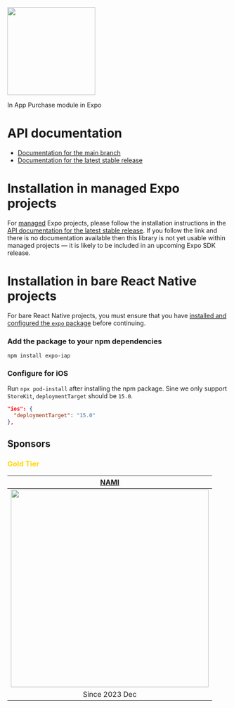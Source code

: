 <img src="https://github.com/user-attachments/assets/f51a4b1b-b257-47bf-afe7-5ef8692f0594" height="200"/>

In App Purchase module in Expo

# API documentation

- [Documentation for the main branch](https://github.com/expo/expo/blob/main/docs/pages/versions/unversioned/sdk/iap.md)
- [Documentation for the latest stable release](https://docs.expo.dev/versions/latest/sdk/iap/)

# Installation in managed Expo projects

For [managed](https://docs.expo.dev/archive/managed-vs-bare/) Expo projects, please follow the installation instructions in the [API documentation for the latest stable release](#api-documentation). If you follow the link and there is no documentation available then this library is not yet usable within managed projects &mdash; it is likely to be included in an upcoming Expo SDK release.

# Installation in bare React Native projects

For bare React Native projects, you must ensure that you have [installed and configured the `expo` package](https://docs.expo.dev/bare/installing-expo-modules/) before continuing.

### Add the package to your npm dependencies

```
npm install expo-iap
```

### Configure for iOS

Run `npx pod-install` after installing the npm package. Sine we only support `StoreKit`, `deploymentTarget` should be `15.0`.

```json
"ios": {
  "deploymentTarget": "15.0"
},
```

## Sponsors

### <p style="color: gold;">Gold Tier</p>

| [NAMI](https://namiml.com) |
| :-: |
| <a href="https://namiml.com"><img src="https://github.com/dooboolab-community/react-native-iap/assets/27461460/89d71f61-bb73-400a-83bd-fe0f96eb726e" width="450"/></a> |
| Since 2023 Dec |
